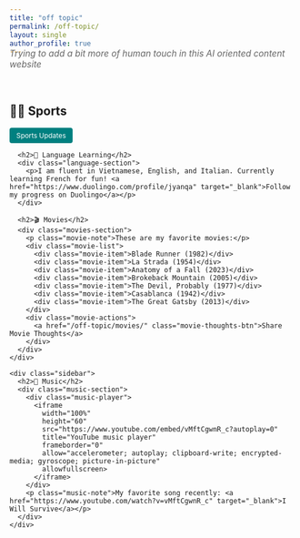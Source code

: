 ```yaml
---
title: "off topic"
permalink: /off-topic/
layout: single
author_profile: true
---
```


<style>
.off-topic-wrapper {
  margin-top: -2em;
  padding-top: 0;
}

.page-description {
  font-size: 1.1em;
  color: #666;
  margin: 0 0 30px 0;
  font-style: italic;
}

.page-content {
  display: flex;
  gap: 40px;
  margin: 0;
  align-items: flex-start;
}

.main-content {
  flex: 1;
  min-width: 0;
}

.sidebar {
  width: 45%;
  min-width: 0;
  position: sticky;
  top: 2em;
}

.music-section {
  margin: 15px 0;
}

.music-player {
  max-width: 300px;
  margin: 10px 0;
  border-radius: 4px;
  overflow: hidden;
}

.music-note {
  font-size: 0.9em;
  color: #666;
  margin-top: 5px;
}

.language-section {
  background-color: #f8f9fa;
  padding: 15px;
  border-radius: 8px;
  margin: 10px 0;
  font-size: 0.9em;
}

.movies-section {
  margin: 15px 0;
}

.movie-note {
  font-size: 0.9em;
  color: #666;
  margin-bottom: 10px;
}

.movie-list {
  margin-bottom: 15px;
  font-size: 0.9em;
}

.movie-item {
  margin: 5px 0;
  padding-left: 20px;
  position: relative;
}

.movie-item:before {
  content: "•";
  position: absolute;
  left: 0;
  color: #008080;
}

.movie-actions {
  margin-top: 10px;
}

.movie-thoughts-btn {
  display: inline-block;
  background-color: #008080;
  color: white;
  padding: 6px 12px;
  border-radius: 4px;
  text-decoration: none;
  font-size: 0.85em;
  transition: background-color 0.3s;
}

.movie-thoughts-btn:hover {
  background-color: #006666;
  color: white;
  text-decoration: none;
}

a {
  color: #008080;
  text-decoration: none;
}

a:hover {
  color: #006666;
  text-decoration: underline;
}

.sports-section {
  margin: 10px 0;
}

.sports-btn {
  display: inline-block;
  background-color: #008080;
  color: white;
  padding: 6px 12px;
  border-radius: 4px;
  text-decoration: none;
  font-size: 0.85em;
  transition: background-color 0.3s;
}

.sports-btn:hover {
  background-color: #006666;
  color: white;
  text-decoration: none;
}

@media (max-width: 768px) {
  .page-content {
    flex-direction: column;
    gap: 20px;
  }
  
  .sidebar {
    width: 100%;
    position: static;
  }
}
</style>

<div class="off-topic-wrapper">
  <p class="page-description">Trying to add a bit more of human touch in this AI oriented content website</p>

  <div class="page-content">
    <div class="main-content">
      <h2>🏃‍♂️ Sports</h2>
      <div class="sports-section">
        <a href="/off-topic/sports/" class="sports-btn">Sports Updates</a>
      </div>

      <h2>🌟 Language Learning</h2>
      <div class="language-section">
        <p>I am fluent in Vietnamese, English, and Italian. Currently learning French for fun! <a href="https://www.duolingo.com/profile/jyanqa" target="_blank">Follow my progress on Duolingo</a></p>
      </div>

      <h2>🎬 Movies</h2>
      <div class="movies-section">
        <p class="movie-note">These are my favorite movies:</p>
        <div class="movie-list">
          <div class="movie-item">Blade Runner (1982)</div>
          <div class="movie-item">La Strada (1954)</div>
          <div class="movie-item">Anatomy of a Fall (2023)</div>
          <div class="movie-item">Brokeback Mountain (2005)</div>
          <div class="movie-item">The Devil, Probably (1977)</div>
          <div class="movie-item">Casablanca (1942)</div>
          <div class="movie-item">The Great Gatsby (2013)</div>
        </div>
        <div class="movie-actions">
          <a href="/off-topic/movies/" class="movie-thoughts-btn">Share Movie Thoughts</a>
        </div>
      </div>
    </div>

    <div class="sidebar">
      <h2>🎵 Music</h2>
      <div class="music-section">
        <div class="music-player">
          <iframe 
            width="100%" 
            height="60" 
            src="https://www.youtube.com/embed/vMftCgwnR_c?autoplay=0" 
            title="YouTube music player" 
            frameborder="0" 
            allow="accelerometer; autoplay; clipboard-write; encrypted-media; gyroscope; picture-in-picture" 
            allowfullscreen>
          </iframe>
        </div>
        <p class="music-note">My favorite song recently: <a href="https://www.youtube.com/watch?v=vMftCgwnR_c" target="_blank">I Will Survive</a></p>
      </div>
    </div>
  </div>
</div> 
